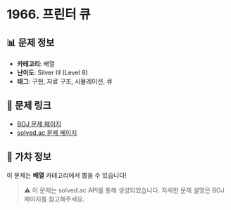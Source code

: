# 1966. 프린터 큐

## 📊 문제 정보
- **카테고리**: 배열
- **난이도**: Silver III (Level 8)
- **태그**: 구현, 자료 구조, 시뮬레이션, 큐

## 🔗 문제 링크
- [BOJ 문제 페이지](https://www.acmicpc.net/problem/1966)
- [solved.ac 문제 페이지](https://solved.ac/problems/1966)

## 🎯 가챠 정보
이 문제는 **배열** 카테고리에서 뽑을 수 있습니다!

> ⚠️ 이 문제는 solved.ac API를 통해 생성되었습니다. 
> 자세한 문제 설명은 BOJ 페이지를 참고해주세요.
